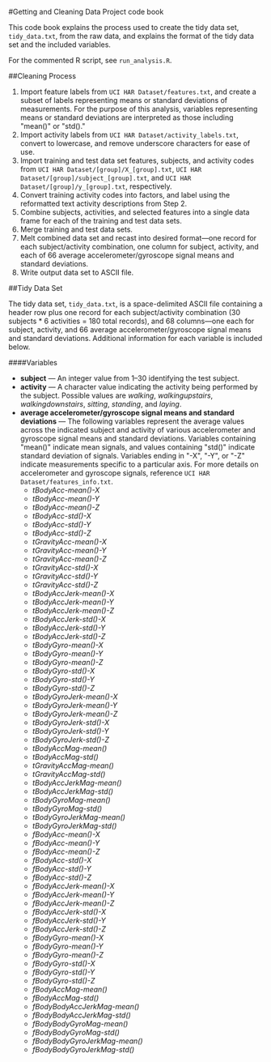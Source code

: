 #Getting and Cleaning Data Project code book

This code book explains the process used to create the tidy data set, `tidy_data.txt`, from the raw data, and explains the format of the tidy data set and the included variables.

For the commented R script, see `run_analysis.R`.

##Cleaning Process

1. Import feature labels from `UCI HAR Dataset/features.txt`, and create a subset of labels representing means or standard deviations of measurements. For the purpose of this analysis, variables representing means or standard deviations are interpreted as those including "mean()" or "std()."
2. Import activity labels from `UCI HAR Dataset/activity_labels.txt`, convert to lowercase, and remove underscore characters for ease of use.
3. Import training and test data set features, subjects, and activity codes from `UCI HAR Dataset/[group]/X_[group].txt`, `UCI HAR Dataset/[group]/subject_[group].txt`, and `UCI HAR Dataset/[group]/y_[group].txt`, respectively.
4. Convert training activity codes into factors, and label using the reformatted text activity descriptions from Step 2.
5. Combine subjects, activities, and selected features into a single data frame for each of the training and test data sets.
6. Merge training and test data sets.
7. Melt combined data set and recast into desired format&mdash;one record for each subject/activity combination, one column for subject, activity, and each of 66 average accelerometer/gyroscope signal means and standard deviations.
8. Write output data set to ASCII file.

##Tidy Data Set

The tidy data set, `tidy_data.txt`, is a space-delimited ASCII file containing a header row plus one record for each subject/activity combination (30 subjects * 6 activities = 180 total records), and 68 columns&mdash;one each for subject, activity, and 66 average accelerometer/gyroscope signal means and standard deviations. Additional information for each variable is included below.

####Variables

* **subject** &mdash; An integer value from 1&ndash;30 identifying the test subject.
* **activity** &mdash; A character value indicating the activity being performed by the subject. Possible values are *walking*, *walkingupstairs*, *walkingdownstairs*, *sitting*, *standing*, and *laying*.
* **average accelerometer/gyroscope signal means and standard deviations** &mdash; The following variables represent the average values across the indicated subject and activity of various accelerometer and gyroscope signal means and standard deviations. Variables containing "mean()" indicate mean signals, and values containing "std()" indicate standard deviation of signals. Variables ending in "-X", "-Y", or "-Z" indicate measurements specific to a particular axis. For more details on accelerometer and gyroscope signals, reference `UCI HAR Dataset/features_info.txt`.
    * *tBodyAcc-mean()-X*
    * *tBodyAcc-mean()-Y*
    * *tBodyAcc-mean()-Z*
    * *tBodyAcc-std()-X*
    * *tBodyAcc-std()-Y*
    * *tBodyAcc-std()-Z*
    * *tGravityAcc-mean()-X*
    * *tGravityAcc-mean()-Y*
    * *tGravityAcc-mean()-Z*
    * *tGravityAcc-std()-X*
    * *tGravityAcc-std()-Y*
    * *tGravityAcc-std()-Z*
    * *tBodyAccJerk-mean()-X*
    * *tBodyAccJerk-mean()-Y*
    * *tBodyAccJerk-mean()-Z*
    * *tBodyAccJerk-std()-X*
    * *tBodyAccJerk-std()-Y*
    * *tBodyAccJerk-std()-Z*
    * *tBodyGyro-mean()-X*
    * *tBodyGyro-mean()-Y*
    * *tBodyGyro-mean()-Z*
    * *tBodyGyro-std()-X*
    * *tBodyGyro-std()-Y*
    * *tBodyGyro-std()-Z*
    * *tBodyGyroJerk-mean()-X*
    * *tBodyGyroJerk-mean()-Y*
    * *tBodyGyroJerk-mean()-Z*
    * *tBodyGyroJerk-std()-X*
    * *tBodyGyroJerk-std()-Y*
    * *tBodyGyroJerk-std()-Z*
    * *tBodyAccMag-mean()*
    * *tBodyAccMag-std()*
    * *tGravityAccMag-mean()*
    * *tGravityAccMag-std()*
    * *tBodyAccJerkMag-mean()*
    * *tBodyAccJerkMag-std()*
    * *tBodyGyroMag-mean()*
    * *tBodyGyroMag-std()*
    * *tBodyGyroJerkMag-mean()*
    * *tBodyGyroJerkMag-std()*
    * *fBodyAcc-mean()-X*
    * *fBodyAcc-mean()-Y*
    * *fBodyAcc-mean()-Z*
    * *fBodyAcc-std()-X*
    * *fBodyAcc-std()-Y*
    * *fBodyAcc-std()-Z*
    * *fBodyAccJerk-mean()-X*
    * *fBodyAccJerk-mean()-Y*
    * *fBodyAccJerk-mean()-Z*
    * *fBodyAccJerk-std()-X*
    * *fBodyAccJerk-std()-Y*
    * *fBodyAccJerk-std()-Z*
    * *fBodyGyro-mean()-X*
    * *fBodyGyro-mean()-Y*
    * *fBodyGyro-mean()-Z*
    * *fBodyGyro-std()-X*
    * *fBodyGyro-std()-Y*
    * *fBodyGyro-std()-Z*
    * *fBodyAccMag-mean()*
    * *fBodyAccMag-std()*
    * *fBodyBodyAccJerkMag-mean()*
    * *fBodyBodyAccJerkMag-std()*
    * *fBodyBodyGyroMag-mean()*
    * *fBodyBodyGyroMag-std()*
    * *fBodyBodyGyroJerkMag-mean()*
    * *fBodyBodyGyroJerkMag-std()*
